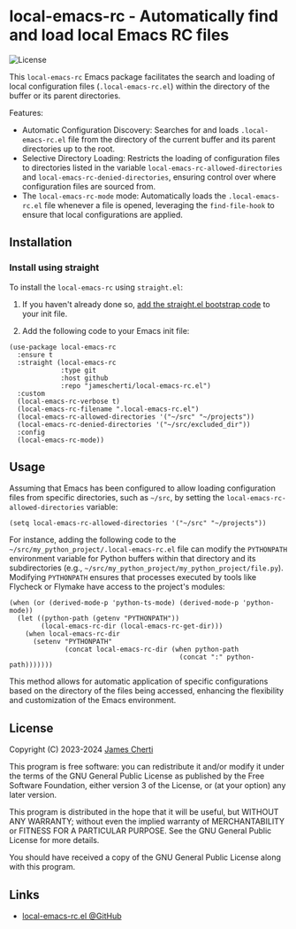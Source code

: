# local-emacs-rc - Automatically find and load local Emacs RC files
![License](https://img.shields.io/github/license/jamescherti/local-emacs-rc.el)

This `local-emacs-rc` Emacs package facilitates the search and loading of local configuration files (`.local-emacs-rc.el`) within the directory of the buffer or its parent directories.

Features:
- Automatic Configuration Discovery: Searches for and loads `.local-emacs-rc.el` file from the
  directory of the current buffer and its parent directories up to the root.
- Selective Directory Loading: Restricts the loading of configuration files to directories listed in the variable `local-emacs-rc-allowed-directories` and `local-emacs-rc-denied-directories`, ensuring control over where configuration files are sourced from.
- The `local-emacs-rc-mode` mode: Automatically loads the `.local-emacs-rc.el` file whenever a file is opened, leveraging the `find-file-hook` to ensure that local configurations are applied.

## Installation

### Install using straight

To install the `local-emacs-rc` using `straight.el`:

1. If you haven't already done so, [add the straight.el bootstrap code](https://github.com/radian-software/straight.el?tab=readme-ov-file#getting-started) to your init file.

2. Add the following code to your Emacs init file:
```
(use-package local-emacs-rc
  :ensure t
  :straight (local-emacs-rc
             :type git
             :host github
             :repo "jamescherti/local-emacs-rc.el")
  :custom
  (local-emacs-rc-verbose t)
  (local-emacs-rc-filename ".local-emacs-rc.el")
  (local-emacs-rc-allowed-directories '("~/src" "~/projects"))
  (local-emacs-rc-denied-directories '("~/src/excluded_dir"))
  :config
  (local-emacs-rc-mode))
```

## Usage

Assuming that Emacs has been configured to allow loading configuration files from specific directories, such as `~/src`, by setting the `local-emacs-rc-allowed-directories` variable:
```
(setq local-emacs-rc-allowed-directories '("~/src" "~/projects"))
```

For instance, adding the following code to the `~/src/my_python_project/.local-emacs-rc.el` file can modify the `PYTHONPATH` environment variable for Python buffers within that directory and its subdirectories (e.g., `~/src/my_python_project/my_python_project/file.py`). Modifying `PYTHONPATH` ensures that processes executed by tools like Flycheck or Flymake have access to the project's modules:
``` emacs-lisp
(when (or (derived-mode-p 'python-ts-mode) (derived-mode-p 'python-mode))
  (let ((python-path (getenv "PYTHONPATH"))
        (local-emacs-rc-dir (local-emacs-rc-get-dir)))
    (when local-emacs-rc-dir
      (setenv "PYTHONPATH"
              (concat local-emacs-rc-dir (when python-path
                                           (concat ":" python-path)))))))
```

This method allows for automatic application of specific configurations based on the directory of the files being accessed, enhancing the flexibility and customization of the Emacs environment.

## License

Copyright (C) 2023-2024 [James Cherti](https://www.jamescherti.com)

This program is free software: you can redistribute it and/or modify it under the terms of the GNU General Public License as published by the Free Software Foundation, either version 3 of the License, or (at your option) any later version.

This program is distributed in the hope that it will be useful, but WITHOUT ANY WARRANTY; without even the implied warranty of MERCHANTABILITY or FITNESS FOR A PARTICULAR PURPOSE. See the GNU General Public License for more details.

You should have received a copy of the GNU General Public License along with this program.

## Links

- [local-emacs-rc.el @GitHub](https://github.com/jamescherti/local-emacs-rc.el)
